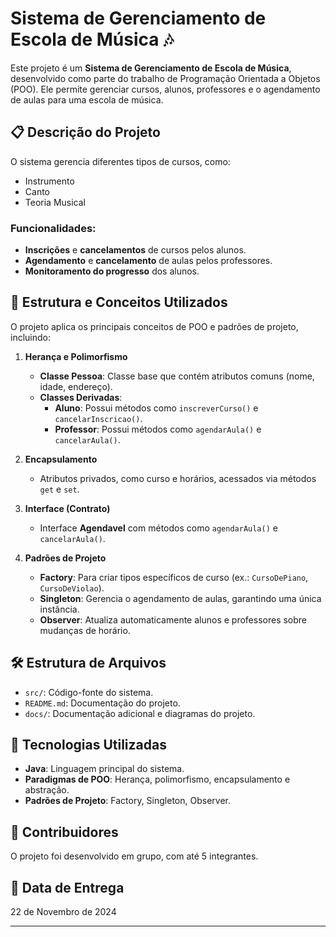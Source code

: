 # Sistema de Gerenciamento de Escola de Música 🎶

Este projeto é um **Sistema de Gerenciamento de Escola de Música**, desenvolvido como parte do trabalho de Programação Orientada a Objetos (POO). Ele permite gerenciar cursos, alunos, professores e o agendamento de aulas para uma escola de música.

## 📋 Descrição do Projeto

O sistema gerencia diferentes tipos de cursos, como:
- Instrumento
- Canto
- Teoria Musical

### Funcionalidades:
- **Inscrições** e **cancelamentos** de cursos pelos alunos.
- **Agendamento** e **cancelamento** de aulas pelos professores.
- **Monitoramento do progresso** dos alunos.

## 📐 Estrutura e Conceitos Utilizados

O projeto aplica os principais conceitos de POO e padrões de projeto, incluindo:

1. **Herança e Polimorfismo**
    - **Classe Pessoa**: Classe base que contém atributos comuns (nome, idade, endereço).
    - **Classes Derivadas**:
        - **Aluno**: Possui métodos como `inscreverCurso()` e `cancelarInscricao()`.
        - **Professor**: Possui métodos como `agendarAula()` e `cancelarAula()`.

2. **Encapsulamento**
    - Atributos privados, como curso e horários, acessados via métodos `get` e `set`.

3. **Interface (Contrato)**
    - Interface **Agendavel** com métodos como `agendarAula()` e `cancelarAula()`.

4. **Padrões de Projeto**
    - **Factory**: Para criar tipos específicos de curso (ex.: `CursoDePiano`, `CursoDeViolao`).
    - **Singleton**: Gerencia o agendamento de aulas, garantindo uma única instância.
    - **Observer**: Atualiza automaticamente alunos e professores sobre mudanças de horário.

## 🛠 Estrutura de Arquivos

- `src/`: Código-fonte do sistema.
- `README.md`: Documentação do projeto.
- `docs/`: Documentação adicional e diagramas do projeto.

## 🚀 Tecnologias Utilizadas

- **Java**: Linguagem principal do sistema.
- **Paradigmas de POO**: Herança, polimorfismo, encapsulamento e abstração.
- **Padrões de Projeto**: Factory, Singleton, Observer.

## 👥 Contribuidores

O projeto foi desenvolvido em grupo, com até 5 integrantes.

## 📅 Data de Entrega

22 de Novembro de 2024

---